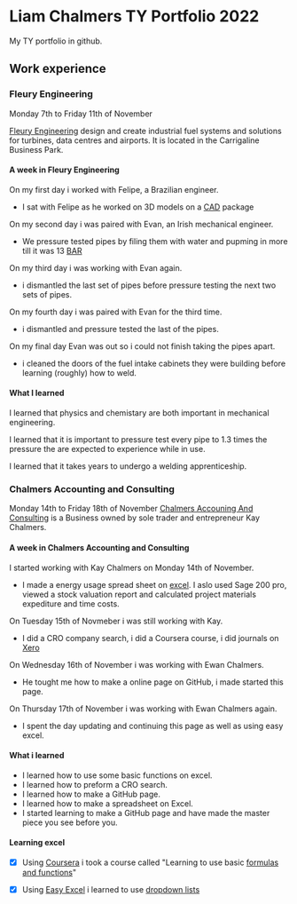 # Liam Chalmers TY Portfolio 2022

My TY portfolio in github.

## Work experience

### Fleury Engineering

Monday 7th to Friday 11th of November

[Fleury Engineering](https://fleuryengineering.com/) design and create industrial fuel systems and solutions for turbines, data centres and airports. It is located in the Carrigaline Business Park.

#### A week in Fleury Engineering
On my first day i worked with Felipe, a Brazilian engineer.
- I sat with Felipe as he worked on 3D models on a [CAD](https://www.techtarget.com/whatis/definition/CAD-computer-aided-design) package

On my second day i was paired with Evan, an Irish mechanical engineer.
- We pressure tested pipes by filing them with water and pupming in more till it was 13 [BAR](https://en.wikipedia.org/wiki/Bar_(unit))

On my third day i was working with Evan again.
- i dismantled the last set of pipes before pressure testing the next two sets of pipes.

On my fourth day i was paired with Evan for the third time.
- i dismantled and pressure tested the last of the pipes.

On my final day Evan was out so i could not finish taking the pipes apart.
-  i cleaned the doors of the fuel intake cabinets they were building before learning (roughly) how to weld.

#### What I learned
I learned that physics and chemistary are both important in mechanical engineering.

I learned that it is important to pressure test every pipe to 1.3 times the pressure the are expected to experience while in use.

I learned that it takes years to undergo a welding apprenticeship.


### Chalmers Accounting and Consulting 

Monday 14th to Friday 18th of November
[Chalmers Accouning And Consulting](https://chalmersaccounting.ie/) is a Business owned by sole trader and entrepreneur Kay Chalmers.

#### A week in Chalmers Accounting and Consulting 

I started working with Kay Chalmers on Monday 14th of November.

- I made a energy usage spread sheet on [excel](https://en.wikipedia.org/wiki/Microsoft_Excel). I aslo used Sage 200 pro, viewed a stock valuation report and calculated project materials expediture and time costs.

On Tuesday 15th of Novmeber i was still working with Kay.

- I did a CRO company search, i did a Coursera course, i did journals on [Xero](https://tipalti.com/en-eu/xero-integration-ptr/?cq_src=google_ads&cq_cmp=18210123574&cq_con=147466186744&cq_term=xero&cq_med=&cq_plac=&cq_net=g&cq_pos=&cq_plt=gp&utm_source=google&utm_medium=cpc&utm_term=xero&utm_campaign=G_S_EU_Xero_General&utm_adgroup=&_bt=619176002544&_bm=e&_bn=g&gclid=Cj0KCQiA1NebBhDDARIsAANiDD3naFxAusPs0xRxlyjBmxAfEWA7RgL28ZjyE3FXyqtGdj3s-Xq5J_QaAnveEALw_wcB)

On Wednesday 16th of November i was working with Ewan Chalmers.

- He tought me how to make a online page on GitHub, i made started this page.

On Thursday 17th of November i was working with Ewan Chalmers again.

- I spent the day updating and continuing this page as well as using easy excel.

#### What i learned 
- I learned how to use some basic functions on excel.
- I learned how to preform a CRO search.
- I learned how to make a GitHub page.
- I learned how to make a spreadsheet on Excel.
- I started learning to make a GitHub page and have made the master piece you see before you.

#### Learning excel
- [x] Using [Coursera](https://www.coursera.org/courseraplus?utm_source=gg&utm_medium=sem&utm_campaign=04-CourseraPlus-ESC&utm_content=B2C&campaignid=13433112712&adgroupid=121113573337&device=c&keyword=coursera&matchtype=b&network=g&devicemodel=&adpostion=&creativeid=526383220022&hide_mobile_promogclid=Cj0KCQiA1NebBhDDARIsAANiDD06LgAJbpZv8cfmKSwAxlFTcElUEM8U3GIHOWO1ThkwbpRRPsVB88caAkVeEALw_wcB) i took a course called "Learning to use basic [formulas and functions](https://www.coursera.org/projects/using-basic-formulas-functions-microsoft-excel)"
- [x] Using [Easy Excel](https://www.excel-easy.com/) i learned to use [dropdown lists](https://www.excel-easy.com/examples/drop-down-list.html)










